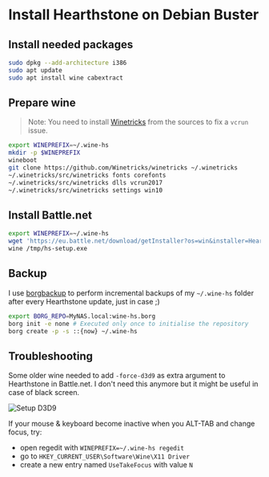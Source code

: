 # Install Hearthstone on Debian Buster


## Install needed packages

```sh
sudo dpkg --add-architecture i386
sudo apt update
sudo apt install wine cabextract
```

## Prepare wine

>Note: You need to install [Winetricks]([winetricks](https://github.com/Winetricks/winetricks)) from the sources to fix a `vcrun` issue.

```sh
export WINEPREFIX=~/.wine-hs
mkdir -p $WINEPREFIX
wineboot
git clone https://github.com/Winetricks/winetricks ~/.winetricks
~/.winetricks/src/winetricks fonts corefonts
~/.winetricks/src/winetricks dlls vcrun2017
~/.winetricks/src/winetricks settings win10
```

## Install Battle.net

```sh
export WINEPREFIX=~/.wine-hs
wget 'https://eu.battle.net/download/getInstaller?os=win&installer=Hearthstone-Setup.exe' -O /tmp/hs-setup.exe
wine /tmp/hs-setup.exe
```

## Backup

I use [borgbackup](https://www.borgbackup.org/) to perform incremental backups of my `~/.wine-hs` folder after every Hearthstone update, just in case ;)
```sh
export BORG_REPO=MyNAS.local:wine-hs.borg
borg init -e none # Executed only once to initialise the repository
borg create -p -s ::{now} ~/.wine-hs
```

## Troubleshooting

Some older wine needed to add `-force-d3d9` as extra argument to Hearthstone in Battle.net. I don't need this anymore but it might be useful in case of black screen.

![Setup D3D9](d3d.gif)

If your mouse & keyboard become inactive when you ALT-TAB and change focus, try:
- open regedit with `WINEPREFIX=~/.wine-hs regedit`
- go to `HKEY_CURRENT_USER\Software\Wine\X11 Driver`
- create a new entry named `UseTakeFocus` with value `N`